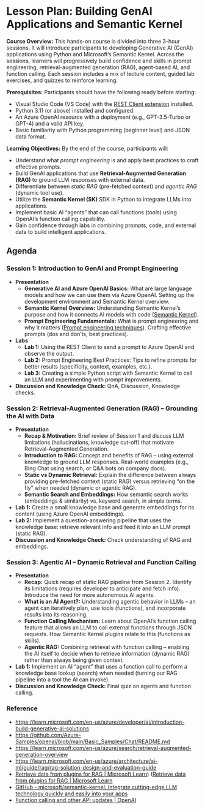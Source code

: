 # Lesson Plan: Building GenAI Applications and Semantic Kernel
**Course Overview:** This hands-on course is divided into three 3-hour sessions. It will introduce participants to developing Generative AI (GenAI) applications using Python and Microsoft’s Semantic Kernel. Across the sessions, learners will progressively build confidence and skills in prompt engineering, retrieval-augmented generation (RAG), agent-based AI, and function calling. Each session includes a mix of lecture content, guided lab exercises, and quizzes to reinforce learning.

**Prerequisites:** Participants should have the following ready before starting:
- Visual Studio Code (VS Code) with the [REST Client extension](https://marketplace.visualstudio.com/items?itemName=humao.rest-client) installed.
- Python 3.11 (or above) installed and configured.
- An Azure OpenAI resource with a deployment (e.g., GPT-3.5-Turbo or GPT-4) and a valid API key.
- Basic familiarity with Python programming (beginner level) and JSON data format.

**Learning Objectives:** By the end of the course, participants will:
- Understand what *prompt engineering* is and apply best practices to craft effective prompts.
- Build GenAI applications that use **Retrieval-Augmented Generation (RAG)** to ground LLM responses with external data.
- Differentiate between *static RAG* (pre-fetched context) and *agentic RAG* (dynamic tool use).
- Utilize the **Semantic Kernel (SK)** SDK in Python to integrate LLMs into applications.
- Implement basic AI “agents” that can call functions (tools) using OpenAI’s function calling capability.
- Gain confidence through labs in combining prompts, code, and external data to build intelligent applications.


## Agenda

### Session 1: Introduction to GenAI and Prompt Engineering
- **Presentation**
  - **Generative AI and Azure OpenAI Basics:** What are large language models and how we can use them via Azure OpenAI. Setting up the development environment and Semantic Kernel overview.
  - **Semantic Kernel Overview:** Understanding Semantic Kernel’s purpose and how it connects AI models with code ([Semantic Kernel](https://github.com/microsoft/semantic-kernel)).
  - **Prompt Engineering Fundamentals:** What is prompt engineering and why it matters ([Prompt engineering techniques](https://learn.microsoft.com/en-us/azure/ai-services/openai/concepts/prompt-engineering)). Crafting effective prompts (dos and don’ts, best practices).
- **Labs**
  - **Lab 1:** Using the REST Client to send a prompt to Azure OpenAI and observe the output.
  - **Lab 2:** Prompt Engineering Best Practices: Tips to refine prompts for better results (specificity, context, examples, etc.).
  - **Lab 3:** Creating a simple Python script with Semantic Kernel to call an LLM and experimenting with prompt improvements.
- **Discussion and Knowledge Check:** QnA, Discussion, Knowledge checks.

### Session 2: Retrieval-Augmented Generation (RAG) – Grounding the AI with Data
- **Presentation**
  - **Recap & Motivation:** Brief review of Session 1 and discuss LLM limitations (hallucinations, knowledge cut-off) that motivate Retrieval-Augmented Generation.
  - **Introduction to RAG:** Concept and benefits of RAG – using external knowledge to ground LLM responses. Real-world examples (e.g., Bing Chat using search, or Q&A bots on company docs).
  - **Static vs Dynamic Retrieval:** Explain the difference between always providing pre-fetched context (static RAG) versus retrieving “on the fly” when needed (dynamic or agentic RAG).
  - **Semantic Search and Embeddings:** How semantic search works (embeddings & similarity) vs. keyword search, in simple terms.
- **Lab 1:** Create a small knowledge base and generate embeddings for its content (using Azure OpenAI embeddings).
- **Lab 2:** Implement a question-answering pipeline that uses the knowledge base: retrieve relevant info and feed it into an LLM prompt (static RAG).
- **Discussion and Knowledge Check:** Check understanding of RAG and embeddings.

### Session 3: Agentic AI – Dynamic Retrieval and Function Calling

- **Presentation**
  - **Recap:** Quick recap of static RAG pipeline from Session 2. Identify its limitations (requires developer to anticipate and fetch info). Introduce the need for more autonomous AI agents.
  - **What is an AI Agent?:** Understanding agentic behavior in LLMs – an agent can iteratively plan, use tools (functions), and incorporate results into its reasoning.
  - **Function Calling Mechanism:** Learn about OpenAI’s function calling feature that allows an LLM to call external functions through JSON requests. How Semantic Kernel plugins relate to this (functions as skills).
  - **Agentic RAG:** Combining retrieval with function calling – enabling the AI itself to decide when to retrieve information (dynamic RAG) rather than always being given context.
- **Lab 1:** Implement an AI “agent” that uses a function call to perform a knowledge base lookup (search) when needed (turning our RAG pipeline into a tool the AI can invoke).
- **Discussion and Knowledge Check:** Final quiz on agents and function calling.

### Reference

- https://learn.microsoft.com/en-us/azure/developer/ai/introduction-build-generative-ai-solutions
- https://github.com/Azure-Samples/openai/blob/main/Basic_Samples/Chat/README.md
- https://learn.microsoft.com/en-us/azure/search/retrieval-augmented-generation-overview
- https://learn.microsoft.com/en-us/azure/architecture/ai-ml/guide/rag/rag-solution-design-and-evaluation-guide
- [Retrieve data from plugins for RAG | Microsoft Learn](https://learn.microsoft.com/en-us/semantic-kernel/concepts/plugins/using-data-retrieval-functions-for-rag#:~:text=Pre)) ([Retrieve data from plugins for RAG | Microsoft Learn](https://learn.microsoft.com/en-us/semantic-kernel/concepts/plugins/using-data-retrieval-functions-for-rag#:~:text=Dynamic%20data%20retrieval)
- [GitHub - microsoft/semantic-kernel: Integrate cutting-edge LLM technology quickly and easily into your apps](https://github.com/microsoft/semantic-kernel#:~:text=Semantic%20Kernel%20is%20an%20SDK,a%20few%20lines%20of%20code)
- [Function calling and other API updates | OpenAI](https://openai.com/index/function-calling-and-other-api-updates/#:~:text=Developers%20can%20now%20describe%20functions,with%20external%20tools%20and%20APIs)
  

